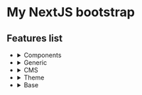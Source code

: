 # My NextJS bootstrap

## Features list
<ul>
<li> <details><summary>Components</summary><blockquote>

  - [ ] Modal component
  - Cookies
    - [ ] Flyout component
    - [ ] GA implementation
  - [x] SEO component
  - [x] Str
  - [x] Header (as example and Prismic data consumer)
</blockquote></details>
</li>

<li> <details><summary>Generic</summary><blockquote>

  - [x] Robots support
  - [x] Sitemap support
</blockquote></details>
</li>


<li> <details><summary>CMS</summary><blockquote>

  - Api
    - [x] `getConfig` function as example
  - Data provider
    - [x] `useConfig` hook
    - [x] `usePage` hook
    - [x] `useTranslations` hook
  - Utils
    - [x] bracked
    - [x] extractFromData
    - [x] parse
    - [x] sentenceCase
  - [x] RichText & Serializer
  - [x] Slicemachine integration
  - [x] Preview integration
  - [x] Multilang integration
  - [x] Prismic Base Integration
</blockquote></details>
</li>

<li> <details><summary>Theme</summary><blockquote>

  - Style-guide page
    - [x] Typography
    - [x] Colors
    - [x] Icons
  - [x] Rich text content
  - Grid components
    - [x] `Grid`
    - [x] `Row`
    - [x] `Col`
  - [x] List component
  - [x] Typography components
  - [x] Icon component
  - Base layout components
    - [x] `Div`
    - [x] `Main`
    - [x] `Section`
  - [x] Global style
  - [x] Generator config
  - [x] Base theme config
</blockquote></details>
</li>

<li> <details><summary>Base</summary><blockquote>

  - [x] Eslint + Typescript config
  - [x] Next base config
</blockquote></details>
</li>
</ul>